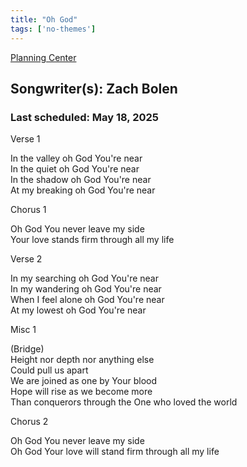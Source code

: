 ```yaml
---
title: "Oh God"
tags: ['no-themes']
---
```


[Planning Center](https://services.planningcenteronline.com/songs/12784272)

## Songwriter(s): Zach Bolen
### Last scheduled: May 18, 2025          

Verse 1  
  
In the valley oh God You're near  
In the quiet oh God You're near  
In the shadow oh God You're near  
At my breaking oh God You're near  
  
Chorus 1  
  
Oh God You never leave my side  
Your love stands firm through all my life  
  
Verse 2  
  
In my searching oh God You're near  
In my wandering oh God You're near  
When I feel alone oh God You're near  
At my lowest oh God You're near  
  
Misc 1  
  
(Bridge)  
Height nor depth nor anything else  
Could pull us apart  
We are joined as one by Your blood  
Hope will rise as we become more  
Than conquerors through the One who loved the world  
  
Chorus 2  
  
Oh God You never leave my side  
Oh God Your love will stand firm through all my life
